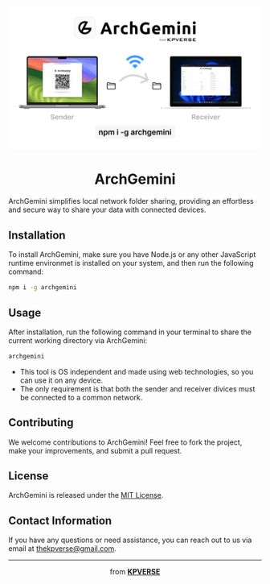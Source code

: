 ![](./archgemini-og.jpg)

<h1 align="center">ArchGemini</h1>

ArchGemini simplifies local network folder sharing, providing an effortless and secure way to share your data with connected devices.

## Installation

To install ArchGemini, make sure you have Node.js or any other JavaScript runtime environmet is installed on your system, and then run the following command:

```bash
npm i -g archgemini
```

## Usage

After installation, run the following command in your terminal to share the current working directory via ArchGemini:

```bash
archgemini
```

-   This tool is OS independent and made using web technologies, so you can use it on any device.
-   The only requirement is that both the sender and receiver divices must be connected to a common network.

## Contributing

We welcome contributions to ArchGemini! Feel free to fork the project, make your improvements, and submit a pull request.

## License

ArchGemini is released under the [MIT License](./LICENSE).

## Contact Information

If you have any questions or need assistance, you can reach out to us via email at [thekpverse@gmail.com](mailto:thekpverse@gmail.com).

---

<div align="center">from <strong><a href="https://kpverse.in">KPVERSE</a></strong></div>

